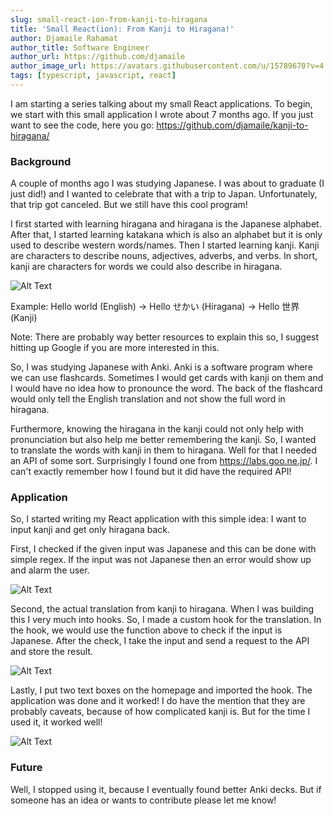 ```yaml
---
slug: small-react-ion-from-kanji-to-hiragana
title: 'Small React(ion): From Kanji to Hiragana!'
author: Djamaile Rahamat
author_title: Software Engineer
author_url: https://github.com/djamaile
author_image_url: https://avatars.githubusercontent.com/u/15789670?v=4
tags: [typescript, javascript, react]
---
```


I am starting a series talking about my small React applications. To begin, we start with this small application I wrote about 7 months ago. If you just want to see the code, here you go: https://github.com/djamaile/kanji-to-hiragana/

<!--truncate-->

### Background

A couple of months ago I was studying Japanese. I was about to graduate (I just did!) and I wanted to celebrate that with a trip to Japan. Unfortunately, that trip got canceled. But we still have this cool program!

I first started with learning hiragana and hiragana is the Japanese alphabet. After that, I started learning katakana which is also an alphabet but it is only used to describe western words/names. Then I started learning kanji. Kanji are characters to describe nouns, adjectives, adverbs, and verbs. In short, kanji are characters for words we could also describe in hiragana.

![Alt Text](https://dev-to-uploads.s3.amazonaws.com/i/ks6twc0c71qy3spy0jqa.gif)

Example: Hello world (English) -> Hello せかい (Hiragana) -> Hello 世界 (Kanji)

Note: There are probably way better resources to explain this so, I suggest hitting up Google if you are more interested in this.

So, I was studying Japanese with Anki. Anki is a software program where we can use flashcards. Sometimes I would get cards with kanji on them and I would have no idea how to pronounce the word. The back of the flashcard would only tell the English translation and not show the full word in hiragana.

Furthermore, knowing the hiragana in the kanji could not only help with pronunciation but also help me better remembering the kanji. So, I wanted to translate the words with kanji in them to hiragana. Well for that I needed an API of some sort. Surprisingly I found one from https://labs.goo.ne.jp/. I can't exactly remember how I found but it did have the required API!

### Application

So, I started writing my React application with this simple idea: I want to input kanji and get only hiragana back.

First, I checked if the given input was Japanese and this can be done with simple regex. If the input was not Japanese then an error would show up and alarm the user.

![Alt Text](https://dev-to-uploads.s3.amazonaws.com/i/zeq4hddm8exdckyrth70.png)

Second, the actual translation from kanji to hiragana. When I was building this I very much into hooks. So, I made a custom hook for the translation. In the hook, we would use the function above to check if the input is Japanese. After the check, I take the input and send a request to the API and store the result.

![Alt Text](https://dev-to-uploads.s3.amazonaws.com/i/q230d7xsp4o38t7c5z69.png)

Lastly, I put two text boxes on the homepage and imported the hook. The application was done and it worked! I do have the mention that they are probably caveats, because of how complicated kanji is. But for the time I used it, it worked well!

![Alt Text](https://dev-to-uploads.s3.amazonaws.com/i/cof70w5wgezbk6ayzeea.gif)

### Future

Well, I stopped using it, because I eventually found better Anki decks. But if someone has an idea or wants to contribute please let me know!
